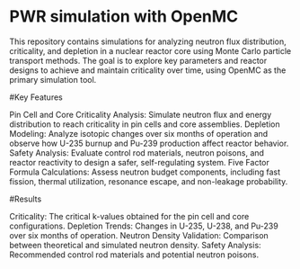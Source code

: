 # PWR simulation with OpenMC

This repository contains simulations for analyzing neutron flux distribution, criticality, and depletion in a nuclear reactor core using Monte Carlo particle transport methods. The goal is to explore key parameters and reactor designs to achieve and maintain criticality over time, using OpenMC as the primary simulation tool.

#Key Features

Pin Cell and Core Criticality Analysis: Simulate neutron flux and energy distribution to reach criticality in pin cells and core assemblies.
Depletion Modeling: Analyze isotopic changes over six months of operation and observe how U-235 burnup and Pu-239 production affect reactor behavior.
Safety Analysis: Evaluate control rod materials, neutron poisons, and reactor reactivity to design a safer, self-regulating system.
Five Factor Formula Calculations: Assess neutron budget components, including fast fission, thermal utilization, resonance escape, and non-leakage probability.

#Results

Criticality: The critical k-values obtained for the pin cell and core configurations.
Depletion Trends: Changes in U-235, U-238, and Pu-239 over six months of operation.
Neutron Density Validation: Comparison between theoretical and simulated neutron density.
Safety Analysis: Recommended control rod materials and potential neutron poisons.
